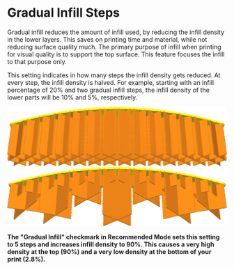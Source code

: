 Gradual Infill Steps
====
Gradual infill reduces the amount of infill used, by reducing the infill density in the lower layers. This saves on printing time and material, while not reducing surface quality much. The primary purpose of infill when printing for visual quality is to support the top surface. This feature focuses the infill to that purpose only.

This setting indicates in how many steps the infill density gets reduced. At every step, the infill density is halved. For example, starting with an infill percentage of 20% and two gradual infill steps, the infill density of the lower parts will be 10% and 5%, respectively.

<!--screenshot {
"image_path": "gradual_infill_disabled.png",
"models": [{"script": "curved_top.scad"}],
"camera_position": [0, 137, -62],
"settings": {
    "wall_line_count": 0,
    "bottom_layers": 0,
    "gradual_infill_steps": 0
},
"colours": 16
}-->
<!--screenshot {
"image_path": "gradual_infill_step_height_large.png",
"models": [{"script": "curved_top.scad"}],
"camera_position": [0, 137, -62],
"settings": {
    "wall_line_count": 0,
    "bottom_layers": 0,
    "gradual_infill_steps": 3,
    "gradual_infill_step_height": 5
},
"colours": 16
}-->
![Normal infill](../images/gradual_infill_disabled.png)
![3 gradual infill steps](../images/gradual_infill_step_height_large.png)

**The "Gradual Infill" checkmark in Recommended Mode sets this setting to 5 steps and increases infill density to 90%. This causes a very high density at the top (90%) and a very low density at the bottom of your print (2.8%).**